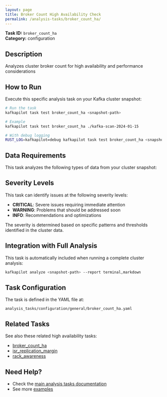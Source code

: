 ```yaml
---
layout: page
title: Broker Count High Availability Check
permalink: /analysis-tasks/broker_count_ha/
---
```


**Task ID:** `broker_count_ha`  
**Category:** configuration

## Description

Analyzes cluster broker count for high availability and performance considerations

## How to Run

Execute this specific analysis task on your Kafka cluster snapshot:

```bash
# Run the task
kafkapilot task test broker_count_ha <snapshot-path>

# Example
kafkapilot task test broker_count_ha ./kafka-scan-2024-01-15

# With debug logging
RUST_LOG=kafkapilot=debug kafkapilot task test broker_count_ha <snapshot-path>
```

## Data Requirements

This task analyzes the following types of data from your cluster snapshot:



## Severity Levels

This task can identify issues at the following severity levels:

- **CRITICAL**: Severe issues requiring immediate attention
- **WARNING**: Problems that should be addressed soon  
- **INFO**: Recommendations and optimizations

The severity is determined based on specific patterns and thresholds identified in the cluster data.

## Integration with Full Analysis

This task is automatically included when running a complete cluster analysis:

```bash
kafkapilot analyze <snapshot-path> --report terminal,markdown
```

## Task Configuration

The task is defined in the YAML file at:
```
analysis_tasks/configuration/general/broker_count_ha.yaml
```

## Related Tasks

See also these related high availability tasks:
- [broker_count_ha](../broker_count_ha)
- [isr_replication_margin](../isr_replication_margin)
- [rack_awareness](../rack_awareness)

## Need Help?

- Check the [main analysis tasks documentation](../)
- See more [examples](/examples#analysis-tasks)


